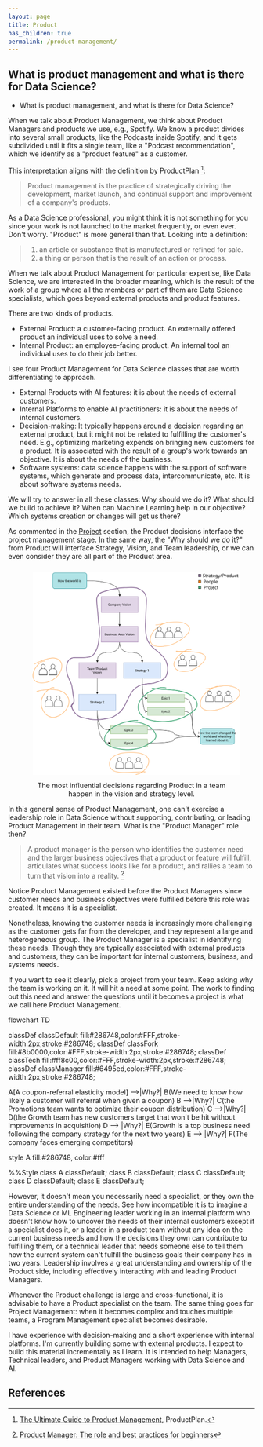 ```yaml
---
layout: page
title: Product
has_children: true
permalink: /product-management/
---
```


## What is product management and what is there for Data Science?
* What is product management, and what is there for Data Science?

When we talk about Product Management, we think about Product Managers and products we use, e.g., Spotify. We know a product divides into several small products, like the Podcasts inside Spotify, and it gets subdivided until it fits a single team, like a "Podcast recommendation", which we identify as a "product feature" as a customer.

This interpretation aligns with the definition by ProductPlan [^fn1]:

> Product management is the practice of strategically driving the development, market launch, and continual support and improvement of a company's products.

As a Data Science professional, you might think it is not something for you since your work is not launched to the market frequently, or even ever. Don't worry. "Product" is more general than that. Looking into a definition:

> 1. an article or substance that is manufactured or refined for sale.
> 2. a thing or person that is the result of an action or process.

When we talk about Product Management for particular expertise, like Data Science, we are interested in the broader meaning, which is the result of the work of a group where all the members or part of them are Data Science specialists, which goes beyond external products and product features.

There are two kinds of products.

- External Product: a customer-facing product. An externally offered product an individual uses to solve a need.
- Internal Product: an employee-facing product. An internal tool an individual uses to do their job better.

I see four Product Management for Data Science classes that are worth differentiating to approach.

- External Products with AI features: it is about the needs of external customers.
- Internal Platforms to enable AI practitioners: it is about the needs of internal customers.
- Decision-making: It typically happens around a decision regarding an external product, but it might not be related to fulfilling the customer's need. E.g., optimizing marketing expends on bringing new customers for a product. It is associated with the result of a group's work towards an objective. It is about the needs of the business.
- Software systems: data science happens with the support of software systems, which generate and process data, intercommunicate, etc. It is about software systems needs.

We will try to answer in all these classes: Why should we do it? What should we build to achieve it? When can Machine Learning help in our objective? Which systems creation or changes will get us there?

As commented in the [Project](https://datascienceleadership.com/project-management/) section, the Product decisions interface the project management stage. In the same way, the "Why should we do it?" from Product will interface Strategy, Vision, and Team leadership, or we can even consider they are all part of the Product area.

<div align="center">
<figure>
	<a href="../../images/product/where_is_product.svg" name="Diminishing returns">
		<img  style="width:700px;margin:10px" src="../../images/product/where_is_product.svg"/>
	</a>
		<figcaption>The most influential decisions regarding Product in a team happen in the vision and strategy level.</figcaption>
</figure>
</div>

In this general sense of Product Management, one can't exercise a leadership role in Data Science without supporting, contributing, or leading Product Management in their team. What is the "Product Manager" role then?

> A product manager is the person who identifies the customer need and the larger business objectives that a product or feature will fulfill, articulates what success looks like for a product, and rallies a team to turn that vision into a reality. [^fn2]

Notice Product Management existed before the Product Managers since customer needs and business objectives were fulfilled before this role was created. It means it is a specialist.

Nonetheless, knowing the customer needs is increasingly more challenging as the customer gets far from the developer, and they represent a large and heterogeneous group. The Product Manager is a specialist in identifying these needs. Though they are typically associated with external products and customers, they can be important for internal customers, business, and systems needs.

If you want to see it clearly, pick a project from your team. Keep asking why the team is working on it. It will hit a need at some point. The work to finding out this need and answer the questions until it becomes a project is what we call here Product Management.

<div class= "mermaid mermaid-language">
flowchart TD

classDef classDefault fill:#286748,color:#FFF,stroke-width:2px,stroke:#286748;
classDef classFork fill:#8b0000,color:#FFF,stroke-width:2px,stroke:#286748;
classDef classTech fill:#ff8c00,color:#FFF,stroke-width:2px,stroke:#286748;
classDef classManager fill:#6495ed,color:#FFF,stroke-width:2px,stroke:#286748;

A[A coupon-referral elasticity model] -->|Why?| B(We need to know how likely a customer will referral when given a coupon)
B -->|Why?| C(the Promotions team wants to optimize their coupon distribution)
C -->|Why?| D(the Growth team has new customers target that won't be hit without improvements in acquisition)
D --> |Why?| E(Growth is a top business need following the company strategy for the next two years)
E --> |Why?| F(The company faces emerging competitors)

style A fill:#286748, color:#fff

%%Style
class A classDefault;
class B classDefault;
class C classDefault;
class D classDefault;
class E classDefault;

</div>
<script async src="https://unpkg.com/mermaid@8.14.0/dist/mermaid.min.js"></script>

However, it doesn't mean you necessarily need a specialist, or they own the entire understanding of the needs. See how incompatible it is to imagine a Data Science or ML Engineering leader working in an internal platform who doesn't know how to uncover the needs of their internal customers except if a specialist does it, or a leader in a product team without any idea on the current business needs and how the decisions they own can contribute to fulfilling them, or a technical leader that needs someone else to tell them how the current system can't fulfill the business goals their company has in two years. Leadership involves a great understanding and ownership of the Product side, including effectively interacting with and leading Product Managers.

Whenever the Product challenge is large and cross-functional, it is advisable to have a Product specialist on the team. The same thing goes for Project Management: when it becomes complex and touches multiple teams, a Program Management specialist becomes desirable.

I have experience with decision-making and a short experience with internal platforms. I'm currently building some with external products. I expect to build this material incrementally as I learn. It is intended to help Managers, Technical leaders, and Product Managers working with Data Science and AI.

## References

[^fn1]: [The Ultimate Guide to Product Management](https://www.productplan.com/learn/what-is-product-management/), ProductPlan.
[^fn2]: [Product Manager: The role and best practices for beginners](https://www.atlassian.com/agile/product-management/product-manager)
